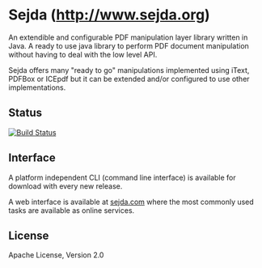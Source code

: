 Sejda (http://www.sejda.org)
=====
An extendible and configurable PDF manipulation layer library written in Java. A ready to use java library to perform PDF document manipulation without having to deal with the low level API.

Sejda offers many "ready to go" manipulations implemented using iText, PDFBox or ICEpdf but it can be extended and/or configured to use other implementations.

Status
----
[![Build Status](https://travis-ci.org/torakiki/sejda.png)](https://travis-ci.org/torakiki/sejda)

Interface
----
A platform independent CLI (command line interface) is available for download with every new release.

A web interface is available at [sejda.com] where the most commonly used tasks are available as online services.

License
----

Apache License, Version 2.0

  [sejda.com]: http://sejda.com  